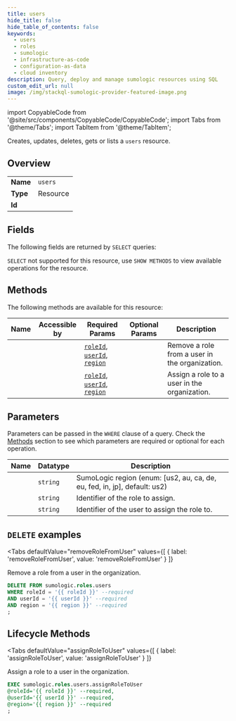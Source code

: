```yaml
--- 
title: users
hide_title: false
hide_table_of_contents: false
keywords:
  - users
  - roles
  - sumologic
  - infrastructure-as-code
  - configuration-as-data
  - cloud inventory
description: Query, deploy and manage sumologic resources using SQL
custom_edit_url: null
image: /img/stackql-sumologic-provider-featured-image.png
---
```


import CopyableCode from '@site/src/components/CopyableCode/CopyableCode';
import Tabs from '@theme/Tabs';
import TabItem from '@theme/TabItem';

Creates, updates, deletes, gets or lists a <code>users</code> resource.

## Overview
<table><tbody>
<tr><td><b>Name</b></td><td><code>users</code></td></tr>
<tr><td><b>Type</b></td><td>Resource</td></tr>
<tr><td><b>Id</b></td><td><CopyableCode code="sumologic.roles.users" /></td></tr>
</tbody></table>

## Fields

The following fields are returned by `SELECT` queries:

`SELECT` not supported for this resource, use `SHOW METHODS` to view available operations for the resource.


## Methods

The following methods are available for this resource:

<table>
<thead>
    <tr>
    <th>Name</th>
    <th>Accessible by</th>
    <th>Required Params</th>
    <th>Optional Params</th>
    <th>Description</th>
    </tr>
</thead>
<tbody>
<tr>
    <td><a href="#removeRoleFromUser"><CopyableCode code="removeRoleFromUser" /></a></td>
    <td><CopyableCode code="delete" /></td>
    <td><a href="#parameter-roleId"><code>roleId</code></a>, <a href="#parameter-userId"><code>userId</code></a>, <a href="#parameter-region"><code>region</code></a></td>
    <td></td>
    <td>Remove a role from a user in the organization.</td>
</tr>
<tr>
    <td><a href="#assignRoleToUser"><CopyableCode code="assignRoleToUser" /></a></td>
    <td><CopyableCode code="exec" /></td>
    <td><a href="#parameter-roleId"><code>roleId</code></a>, <a href="#parameter-userId"><code>userId</code></a>, <a href="#parameter-region"><code>region</code></a></td>
    <td></td>
    <td>Assign a role to a user in the organization.</td>
</tr>
</tbody>
</table>

## Parameters

Parameters can be passed in the `WHERE` clause of a query. Check the [Methods](#methods) section to see which parameters are required or optional for each operation.

<table>
<thead>
    <tr>
    <th>Name</th>
    <th>Datatype</th>
    <th>Description</th>
    </tr>
</thead>
<tbody>
<tr id="parameter-region">
    <td><CopyableCode code="region" /></td>
    <td><code>string</code></td>
    <td>SumoLogic region (enum: [us2, au, ca, de, eu, fed, in, jp], default: us2)</td>
</tr>
<tr id="parameter-roleId">
    <td><CopyableCode code="roleId" /></td>
    <td><code>string</code></td>
    <td>Identifier of the role to assign.</td>
</tr>
<tr id="parameter-userId">
    <td><CopyableCode code="userId" /></td>
    <td><code>string</code></td>
    <td>Identifier of the user to assign the role to.</td>
</tr>
</tbody>
</table>

## `DELETE` examples

<Tabs
    defaultValue="removeRoleFromUser"
    values={[
        { label: 'removeRoleFromUser', value: 'removeRoleFromUser' }
    ]}
>
<TabItem value="removeRoleFromUser">

Remove a role from a user in the organization.

```sql
DELETE FROM sumologic.roles.users
WHERE roleId = '{{ roleId }}' --required
AND userId = '{{ userId }}' --required
AND region = '{{ region }}' --required
;
```
</TabItem>
</Tabs>


## Lifecycle Methods

<Tabs
    defaultValue="assignRoleToUser"
    values={[
        { label: 'assignRoleToUser', value: 'assignRoleToUser' }
    ]}
>
<TabItem value="assignRoleToUser">

Assign a role to a user in the organization.

```sql
EXEC sumologic.roles.users.assignRoleToUser 
@roleId='{{ roleId }}' --required, 
@userId='{{ userId }}' --required, 
@region='{{ region }}' --required
;
```
</TabItem>
</Tabs>
